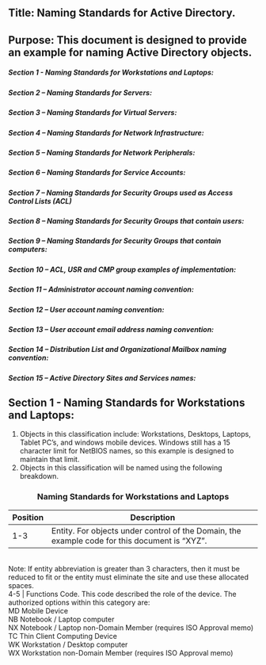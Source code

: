 ## Title: Naming Standards for Active Directory.

## Purpose:  This document is designed to provide an example for naming Active Directory objects.

##### Section 1 - Naming Standards for Workstations and Laptops:
##### Section 2 – Naming Standards for Servers:
##### Section 3 – Naming Standards for Virtual Servers:
##### Section 4 – Naming Standards for Network Infrastructure:
##### Section 5 – Naming Standards for Network Peripherals:
##### Section 6 – Naming Standards for Service Accounts:
##### Section 7 – Naming Standards for Security Groups used as Access Control Lists (ACL)
##### Section 8 – Naming Standards for Security Groups that contain users:
##### Section 9 – Naming Standards for Security Groups that contain computers:
##### Section 10 – ACL, USR and CMP group examples of implementation:
##### Section 11 – Administrator account naming convention:
##### Section 12 – User account naming convention:
##### Section 13 – User account email address naming convention:
##### Section 14 – Distribution List and Organizational Mailbox naming convention:
##### Section 15 – Active Directory Sites and Services names:

## Section 1 - Naming Standards for Workstations and Laptops:

1. Objects in this classification include:  Workstations, Desktops, Laptops, Tablet PC’s, and windows mobile devices.  Windows still has a 15 character limit for NetBIOS names, so this example is designed to maintain that limit.
2. Objects in this classification will be named using the following breakdown.


### <p align="center">Naming Standards for Workstations and Laptops</p>
| Position             | Description                                                                                                 |
| -------------------- | ----------------------------------------------------------------------------------------------------------- |
1-3 | Entity.  For objects under control of the <Entity Name> Domain, the example code for this document is “XYZ”. </br>
</br>
Note: If entity abbreviation is greater than 3 characters, then it must be reduced to fit or the entity must eliminate the site and use these allocated spaces. </br>
4-5 | Functions Code.  This code described the role of the device.  The authorized options within this category are: </br>
MD	Mobile Device</br>
NB	Notebook / Laptop computer</br>
NX	Notebook / Laptop non-Domain Member (requires ISO Approval memo)</br>
TC	Thin Client Computing Device</br>
WK	Workstation / Desktop computer</br>
WX	Workstation non-Domain Member (requires ISO Approval memo)</br>
